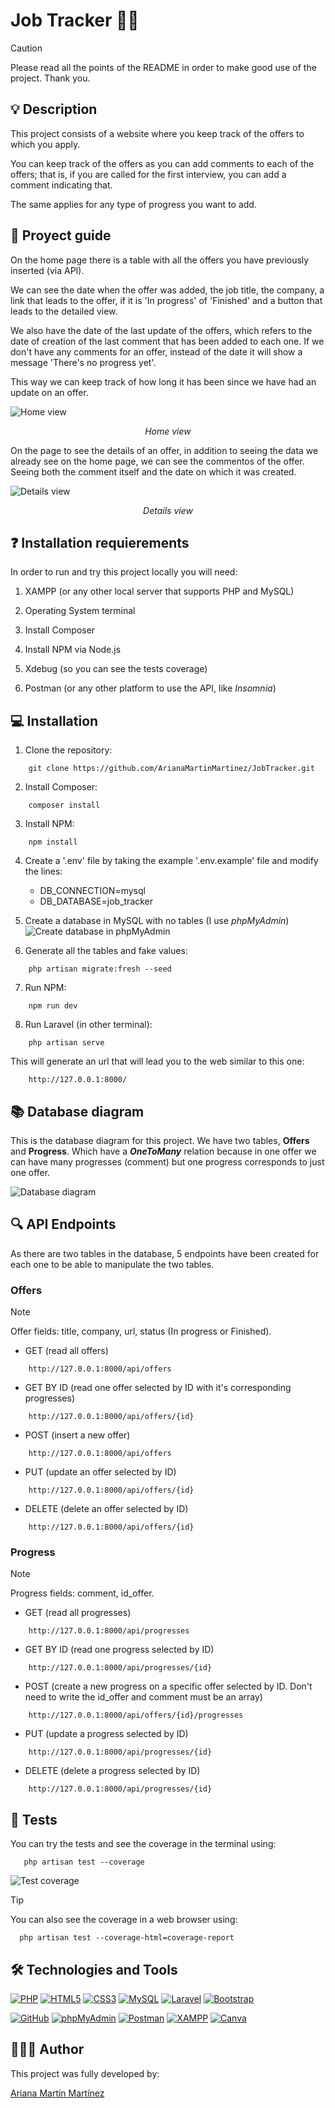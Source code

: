 # Job Tracker 💼✅

>[!CAUTION]
>Please read all the points of the README in order to make good use of the project. Thank you.

## 💡 Description

This project consists of a website where you keep track of the offers to which you apply.

You can keep track of the offers as you can add comments to each of the offers; that is, if you are called for the first interview, you can add a comment indicating that.

The same applies for any type of progress you want to add.

## 💼 Proyect guide

On the home page there is a table with all the offers you have previously inserted (via API).

We can see the date when the offer was added, the job title, the company, a link that leads to the offer, if it is 'In progress' of 'Finished' and a button that leads to the detailed view.

We also have the date of the last update of the offers, which refers to the date of creation of the last comment that has been added to each one. If we don't have any comments for an offer, instead of the date it will show a message 'There's no progress yet'.

This way we can keep track of how long it has been since we have had an update on an offer.

![Home view](./public/docs/homeView.png)
<p align="center"><em>Home view</em></p>

On the page to see the details of an offer, in addition to seeing the data we already see on the home page, we can see the commentos of the offer. Seeing both the comment itself and the date on which it was created.

![Details view](./public/docs/detailsView.png)
<p align="center"><em>Details view</em></p>

## ❓ Installation requierements

In order to run and try this project locally you will need:

1. XAMPP (or any other local server that supports PHP and MySQL)

2. Operating System terminal

3. Install Composer

4. Install NPM via Node.js

5. Xdebug (so you can see the tests coverage)

6. Postman (or any other platform to use the API, like *Insomnia*)

## 💻 Installation

1. Clone the repository:
```
    git clone https://github.com/ArianaMartinMartinez/JobTracker.git
```

2. Install Composer:
```
    composer install
```

3. Install NPM:
```
    npm install
```

4. Create a '.env' file by taking the example '.env.example' file and modify the lines:
    - DB_CONNECTION=mysql
    - DB_DATABASE=job_tracker

5. Create a database in MySQL with no tables (I use *phpMyAdmin*)
![Create database in phpMyAdmin](./public/docs/createDatabase.png)

6. Generate all the tables and fake values:
```
    php artisan migrate:fresh --seed
```

7. Run NPM:
```
    npm run dev
```

8. Run Laravel (in other terminal):
```
    php artisan serve
```

This will generate an url that will lead you to the web similar to this one:
```
    http://127.0.0.1:8000/
```

## 📚 Database diagram

This is the database diagram for this project. We have two tables, **Offers** and **Progress**. Which have a ***OneToMany*** relation because in one offer we can have many progresses (comment) but one progress corresponds to just one offer.

![Database diagram](./public/docs/databaseDiagram.png)

## 🔍 API Endpoints

As there are two tables in the database, 5 endpoints have been created for each one to be able to manipulate the two tables.

### Offers

>[!NOTE]
>Offer fields: title, company, url, status (In progress or Finished).

- GET (read all offers)
```
    http://127.0.0.1:8000/api/offers
```

- GET BY ID (read one offer selected by ID with it's corresponding progresses)
```
    http://127.0.0.1:8000/api/offers/{id}
```

- POST (insert a new offer)
```
    http://127.0.0.1:8000/api/offers
```

- PUT (update an offer selected by ID)
```
    http://127.0.0.1:8000/api/offers/{id}
```

- DELETE (delete an offer selected by ID)
```
    http://127.0.0.1:8000/api/offers/{id}
```

### Progress

>[!NOTE]
>Progress fields: comment, id_offer.

- GET (read all progresses)
```
    http://127.0.0.1:8000/api/progresses
```

- GET BY ID (read one progress selected by ID)
```
    http://127.0.0.1:8000/api/progresses/{id}
```

- POST (create a new progress on a specific offer selected by ID. Don't need to write the id_offer and comment must be an array)
```
    http://127.0.0.1:8000/api/offers/{id}/progresses
```

- PUT (update a progress selected by ID)
```
    http://127.0.0.1:8000/api/progresses/{id}
```

- DELETE (delete a progress selected by ID)
```
    http://127.0.0.1:8000/api/progresses/{id}
```

## 👾 Tests

You can try the tests and see the coverage in the terminal using:
```
   php artisan test --coverage
```

![Test coverage](./public/docs/testsCoverage.png)

>[!TIP]
>You can also see the coverage in a web browser using:
>```
>   php artisan test --coverage-html=coverage-report
>```

## 🛠️ Technologies and Tools

<a href='https://github.com/shivamkapasia0' target="_blank"><img alt='PHP' src='https://img.shields.io/badge/PHP-100000?style=for-the-badge&logo=PHP&logoColor=white&labelColor=777BB4&color=777BB4'/></a>
<a href='https://github.com/shivamkapasia0' target="_blank"><img alt='HTML5' src='https://img.shields.io/badge/HTML5-100000?style=for-the-badge&logo=HTML5&logoColor=white&labelColor=E34F26&color=E34F26'/></a>
<a href='https://github.com/shivamkapasia0' target="_blank"><img alt='CSS3' src='https://img.shields.io/badge/CSS3-100000?style=for-the-badge&logo=CSS3&logoColor=white&labelColor=1572B6&color=1572B6'/></a>
<a href='https://github.com/shivamkapasia0' target="_blank"><img alt='MySQL' src='https://img.shields.io/badge/MySQL-100000?style=for-the-badge&logo=MySQL&logoColor=white&labelColor=4479A1&color=4479A1'/></a>
<a href='https://github.com/shivamkapasia0' target="_blank"><img alt='Laravel' src='https://img.shields.io/badge/Laravel-100000?style=for-the-badge&logo=Laravel&logoColor=white&labelColor=FF2D20&color=FF2D20'/></a>
<a href='https://github.com/shivamkapasia0' target="_blank"><img alt='Bootstrap' src='https://img.shields.io/badge/Bootstrap-100000?style=for-the-badge&logo=Bootstrap&logoColor=white&labelColor=7952B3&color=7952B3'/></a>

<a href='https://github.com/shivamkapasia0' target="_blank"><img alt='GitHub' src='https://img.shields.io/badge/GitHub-100000?style=for-the-badge&logo=GitHub&logoColor=white&labelColor=181717&color=181717'/></a>
<a href='https://github.com/shivamkapasia0' target="_blank"><img alt='phpMyAdmin' src='https://img.shields.io/badge/phpMyAdmin-100000?style=for-the-badge&logo=phpMyAdmin&logoColor=white&labelColor=6C78AF&color=6C78AF'/></a>
<a href='https://github.com/shivamkapasia0' target="_blank"><img alt='Postman' src='https://img.shields.io/badge/Postman-100000?style=for-the-badge&logo=Postman&logoColor=white&labelColor=FF6C37&color=FF6C37'/></a>
<a href='https://github.com/shivamkapasia0' target="_blank"><img alt='XAMPP' src='https://img.shields.io/badge/XAMPP-100000?style=for-the-badge&logo=XAMPP&logoColor=white&labelColor=FB7A24&color=FB7A24'/></a>
<a href='https://github.com/shivamkapasia0' target="_blank"><img alt='Canva' src='https://img.shields.io/badge/Canva-100000?style=for-the-badge&logo=Canva&logoColor=white&labelColor=00C4CC&color=00C4CC'/></a>

## 👨🏻‍💻 Author

This project was fully developed by: 

[Ariana Martín Martínez](https://github.com/ArianaMartinMartinez)